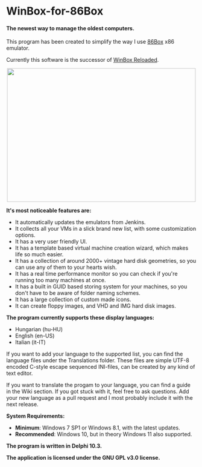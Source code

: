 # WinBox-for-86Box
#### The newest way to manage the oldest computers.

This program has been created to simplify the way I use [86Box](https://github.com/86Box/86Box) x86 emulator. 

Currently this software is the successor of [WinBox Reloaded](https://github.com/laciba96/WinBox-Reloaded).

<p align="center"><img src="https://github.com/laciba96/WinBox-for-86Box/blob/6be9b55daa445b1864c36bd31b092e4bd815d071/Images/Wiki/Screenshot.PNG" width="500" height="353"></img></p>

**It's most noticeable features are:**
- It automatically updates the emulators from Jenkins.
- It collects all your VMs in a slick brand new list, with some customization options.
- It has a very user friendly UI.
- It has a template based virtual machine creation wizard, which makes life so much easier.
- It has a collection of around 2000+ vintage hard disk geometries, so you can use any of them to your hearts wish.
- It has a real time performance monitor so you can check if you're running too many machines at once.
- It has a built in GUID based storing system for your machines, so you don't have to be aware of folder naming schemes.
- It has a large collection of custom made icons.
- It can create floppy images, and VHD and IMG hard disk images.

**The program currently supports these display languages:**
- Hungarian (hu-HU)
- English (en-US)
- Italian (it-IT)

If you want to add your language to the supported list, you can find the language files under the Translations folder.
These files are simple UTF-8 encoded C-style escape sequenced INI-files, can be created by any kind of text editor.

If you want to translate the progam to your language, you can find a guide in the Wiki section. If you got stuck with it, feel free to ask questions.
Add your new language as a pull request and I most probably include it with the next release.

**System Requirements:**

  - **Minimum**: Windows 7 SP1 or Windows 8.1, with the latest updates.  
  - **Recommended**: Windows 10, but in theory Windows 11 also supported.

**The program is written in Delphi 10.3.**

**The application is licensed under the GNU GPL v3.0 license.**
